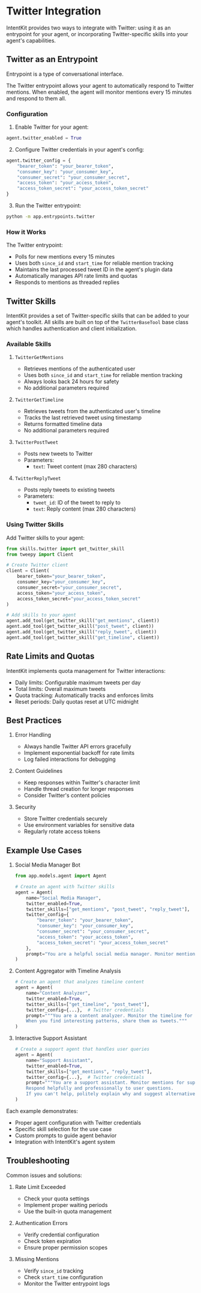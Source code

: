 # Twitter Integration

IntentKit provides two ways to integrate with Twitter: using it as an entrypoint for your agent, or incorporating Twitter-specific skills into your agent's capabilities.

## Twitter as an Entrypoint

Entrypoint is a type of conversational interface.

The Twitter entrypoint allows your agent to automatically respond to Twitter mentions. When enabled, the agent will monitor mentions every 15 minutes and respond to them all.

### Configuration

1. Enable Twitter for your agent:
```python
agent.twitter_enabled = True
```

2. Configure Twitter credentials in your agent's config:
```python
agent.twitter_config = {
    "bearer_token": "your_bearer_token",
    "consumer_key": "your_consumer_key",
    "consumer_secret": "your_consumer_secret",
    "access_token": "your_access_token",
    "access_token_secret": "your_access_token_secret"
}
```

3. Run the Twitter entrypoint:
```bash
python -m app.entrypoints.twitter
```

### How it Works

The Twitter entrypoint:
- Polls for new mentions every 15 minutes
- Uses both `since_id` and `start_time` for reliable mention tracking
- Maintains the last processed tweet ID in the agent's plugin data
- Automatically manages API rate limits and quotas
- Responds to mentions as threaded replies

## Twitter Skills

IntentKit provides a set of Twitter-specific skills that can be added to your agent's toolkit. All skills are built on top of the `TwitterBaseTool` base class which handles authentication and client initialization.

### Available Skills

1. `TwitterGetMentions`
   - Retrieves mentions of the authenticated user
   - Uses both `since_id` and `start_time` for reliable mention tracking
   - Always looks back 24 hours for safety
   - No additional parameters required

2. `TwitterGetTimeline`
   - Retrieves tweets from the authenticated user's timeline
   - Tracks the last retrieved tweet using timestamp
   - Returns formatted timeline data
   - No additional parameters required

3. `TwitterPostTweet`
   - Posts new tweets to Twitter
   - Parameters:
     - `text`: Tweet content (max 280 characters)

4. `TwitterReplyTweet`
   - Posts reply tweets to existing tweets
   - Parameters:
     - `tweet_id`: ID of the tweet to reply to
     - `text`: Reply content (max 280 characters)

### Using Twitter Skills

Add Twitter skills to your agent:

```python
from skills.twitter import get_twitter_skill
from tweepy import Client

# Create Twitter client
client = Client(
    bearer_token="your_bearer_token",
    consumer_key="your_consumer_key",
    consumer_secret="your_consumer_secret",
    access_token="your_access_token",
    access_token_secret="your_access_token_secret"
)

# Add skills to your agent
agent.add_tool(get_twitter_skill("get_mentions", client))
agent.add_tool(get_twitter_skill("post_tweet", client))
agent.add_tool(get_twitter_skill("reply_tweet", client))
agent.add_tool(get_twitter_skill("get_timeline", client))
```

## Rate Limits and Quotas

IntentKit implements quota management for Twitter interactions:

- Daily limits: Configurable maximum tweets per day
- Total limits: Overall maximum tweets
- Quota tracking: Automatically tracks and enforces limits
- Reset periods: Daily quotas reset at UTC midnight

## Best Practices

1. Error Handling
   - Always handle Twitter API errors gracefully
   - Implement exponential backoff for rate limits
   - Log failed interactions for debugging

2. Content Guidelines
   - Keep responses within Twitter's character limit
   - Handle thread creation for longer responses
   - Consider Twitter's content policies

3. Security
   - Store Twitter credentials securely
   - Use environment variables for sensitive data
   - Regularly rotate access tokens

## Example Use Cases

1. Social Media Manager Bot
   ```python
   from app.models.agent import Agent
   
   # Create an agent with Twitter skills
   agent = Agent(
       name="Social Media Manager",
       twitter_enabled=True,
       twitter_skills=["get_mentions", "post_tweet", "reply_tweet"],
       twitter_config={
           "bearer_token": "your_bearer_token",
           "consumer_key": "your_consumer_key",
           "consumer_secret": "your_consumer_secret",
           "access_token": "your_access_token",
           "access_token_secret": "your_access_token_secret"
       },
       prompt="You are a helpful social media manager. Monitor mentions and engage with users professionally."
   )
   ```

2. Content Aggregator with Timeline Analysis
   ```python
   # Create an agent that analyzes timeline content
   agent = Agent(
       name="Content Analyzer",
       twitter_enabled=True,
       twitter_skills=["get_timeline", "post_tweet"],
       twitter_config={...},  # Twitter credentials
       prompt="""You are a content analyzer. Monitor the timeline for trending topics and provide insights.
       When you find interesting patterns, share them as tweets."""
   )
   ```

3. Interactive Support Assistant
   ```python
   # Create a support agent that handles user queries
   agent = Agent(
       name="Support Assistant",
       twitter_enabled=True,
       twitter_skills=["get_mentions", "reply_tweet"],
       twitter_config={...},  # Twitter credentials
       prompt="""You are a support assistant. Monitor mentions for support queries.
       Respond helpfully and professionally to user questions.
       If you can't help, politely explain why and suggest alternatives."""
   )
   ```

Each example demonstrates:
- Proper agent configuration with Twitter credentials
- Specific skill selection for the use case
- Custom prompts to guide agent behavior
- Integration with IntentKit's agent system

## Troubleshooting

Common issues and solutions:

1. Rate Limit Exceeded
   - Check your quota settings
   - Implement proper waiting periods
   - Use the built-in quota management

2. Authentication Errors
   - Verify credential configuration
   - Check token expiration
   - Ensure proper permission scopes

3. Missing Mentions
   - Verify `since_id` tracking
   - Check `start_time` configuration
   - Monitor the Twitter entrypoint logs